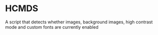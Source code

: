# HCMDS
A script that detects whether images, background images, high contrast mode and custom fonts are currently enabled
